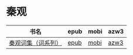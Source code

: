 # 秦观

| 书名 | epub | mobi | azw3 |
| --- | --- | --- | --- |
| [秦观词集（词系列）](http://ct.dalanmei.com/f/31084289-571736012-111c76) | [epub](http://ct.dalanmei.com/f/31084289-571736012-111c76) | [mobi](http://ct.dalanmei.com/f/31084289-571608552-d6aa6f) | [azw3](http://ct.dalanmei.com/f/31084289-571914126-969985) |
